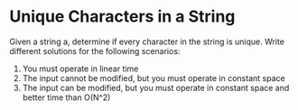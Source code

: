 # Unique Characters in a String

Given a string a, determine if every character in the string is unique. Write different solutions for the following scenarios:

1. You must operate in linear time
2. The input cannot be modified, but you must operate in constant space
3. The input can be modified, but you must operate in constant space and better time than O(N^2)
